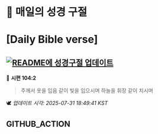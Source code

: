 # 🙏 매일의 성경 구절
# [Daily Bible verse]
## [![README에 성경구절 업데이트](https://github.com/DONGSUKA/first_test/actions/workflows/update-readme-bible.yml/badge.svg)](https://github.com/DONGSUKA/first_test/actions/workflows/update-readme-bible.yml)
<!-- START_BIBLE_VERSE -->
📖 **시편 104:2**
> 주께서 옷을 입음 같이 빛을 입으시며 하늘을 휘장 같이 치시며

🕊️ _업데이트 시각: 2025-07-31 18:49:41 KST_
  <!-- END_BIBLE_VERSE -->
## GITHUB_ACTION
